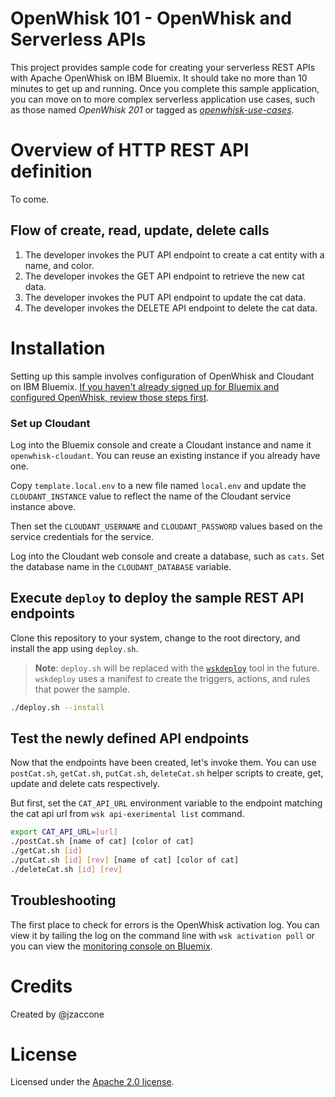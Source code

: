 # OpenWhisk 101 - OpenWhisk and Serverless APIs
This project provides sample code for creating your serverless REST APIs with Apache OpenWhisk on IBM Bluemix. It should take no more than 10 minutes to get up and running. Once you complete this sample application, you can move on to more complex serverless application use cases, such as those named _OpenWhisk 201_ or tagged as [_openwhisk-use-cases_](https://github.com/search?q=topic%3Aopenwhisk-use-cases+org%3AIBM&type=Repositories).

# Overview of HTTP REST API definition
To come.

## Flow of create, read, update, delete calls
1. The developer invokes the PUT API endpoint to create a cat entity with a name, and color.
2. The developer invokes the GET API endpoint to retrieve the new cat data.
3. The developer invokes the PUT API endpoint to update the cat data.
4. The developer invokes the DELETE API endpoint to delete the cat data.

# Installation
Setting up this sample involves configuration of OpenWhisk and Cloudant on IBM Bluemix. [If you haven't already signed up for Bluemix and configured OpenWhisk, review those steps first](docs/OPENWHISK.md).

### Set up Cloudant

Log into the Bluemix console and create a Cloudant instance and name it `openwhisk-cloudant`. You can reuse an existing instance if you already have one.

Copy `template.local.env` to a new file named `local.env` and update the `CLOUDANT_INSTANCE` value to reflect the name of the Cloudant service instance above.

Then set the `CLOUDANT_USERNAME` and `CLOUDANT_PASSWORD` values based on the service credentials for the service.

Log into the Cloudant web console and create a database, such as `cats`. Set the database name in the `CLOUDANT_DATABASE` variable.


## Execute `deploy` to deploy the sample REST API endpoints
Clone this repository to your system,  change to the root directory, and install the app using `deploy.sh`.

> **Note**: `deploy.sh` will be replaced with the [`wskdeploy`](https://github.com/openwhisk/openwhisk-wskdeploy) tool in the future. `wskdeploy` uses a manifest to create the triggers, actions, and rules that power the sample.

```bash
./deploy.sh --install
```

## Test the newly defined API endpoints

Now that the endpoints have been created, let's invoke them. You can use  `postCat.sh`, `getCat.sh`, `putCat.sh`, `deleteCat.sh` helper scripts to create, get, update and delete cats respectively.

But first, set the `CAT_API_URL` environment variable to the endpoint matching the cat api url from `wsk api-exerimental list` command.
```bash
export CAT_API_URL=[url]
./postCat.sh [name of cat] [color of cat]
./getCat.sh [id]
./putCat.sh [id] [rev] [name of cat] [color of cat]
./deleteCat.sh [id] [rev]
```

## Troubleshooting

The first place to check for errors is the OpenWhisk activation log. You can view it by tailing the log on the command line with `wsk activation poll` or you can view the [monitoring console on Bluemix](https://console.ng.bluemix.net/openwhisk/dashboard).

# Credits

Created by @jzaccone

# License

Licensed under the [Apache 2.0 license](LICENSE.txt).
